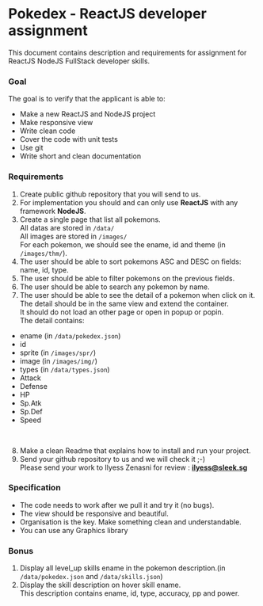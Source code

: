 # Pokedex - ReactJS developer assignment

This document contains description and requirements for assignment for ReactJS NodeJS FullStack developer skills.

### Goal


The goal is to verify that the applicant is able to:
- Make a new ReactJS and NodeJS project
- Make responsive view
- Write clean code
- Cover the code with unit tests
- Use git
- Write short and clean documentation

### Requirements

1) Create public github repository that you will send to us.<br/>
2) For implementation you should and can only use **ReactJS** with any framework **NodeJS**.<br/>
3) Create a single page that list all pokemons.<br/>
All datas are stored in `/data/`<br/>
All images are stored in `/images/`<br/>
For each pokemon, we should see the ename, id and theme (in `/images/thm/`).<br/>
4) The user should be able to sort pokemons ASC and DESC on fields: name, id, type.<br/>
5) The user should be able to filter pokemons on the previous fields.<br/>
6) The user should be able to search any pokemon by name.<br/>
7) The user should be able to see the detail of a pokemon when click on it.<br/>
The detail should be in the same view and extend the container.<br/>
It should do not load an other page or open in popup or popin.<br/>
The detail contains:
 * ename (in `/data/pokedex.json`)
 * id
 * sprite (in `/images/spr/`)
 * image (in `/images/img/`)
 * types (in `/data/types.json`)
 * Attack
 * Defense
 * HP
 * Sp.Atk
 * Sp.Def
 * Speed
 <br/>

8) Make a clean Readme that explains how to install and run your project.<br/>
9) Send your github repository to us and we will check it ;-)<br/>
   Please send your work to Ilyess Zenasni for review : **ilyess@sleek.sg**<br/>

### Specification

* The  code needs to work after we pull it and try it (no bugs).
* The view should be responsive and beautiful.<br/>
* Organisation is the key. Make something clean and understandable.
* You can use any Graphics library


### Bonus

1) Display all level_up skills ename in the pokemon description.(in `/data/pokedex.json` and `/data/skills.json`)<br/>
2) Display the skill description on hover skill ename.<br/>
This description contains ename, id, type, accuracy, pp and power.

